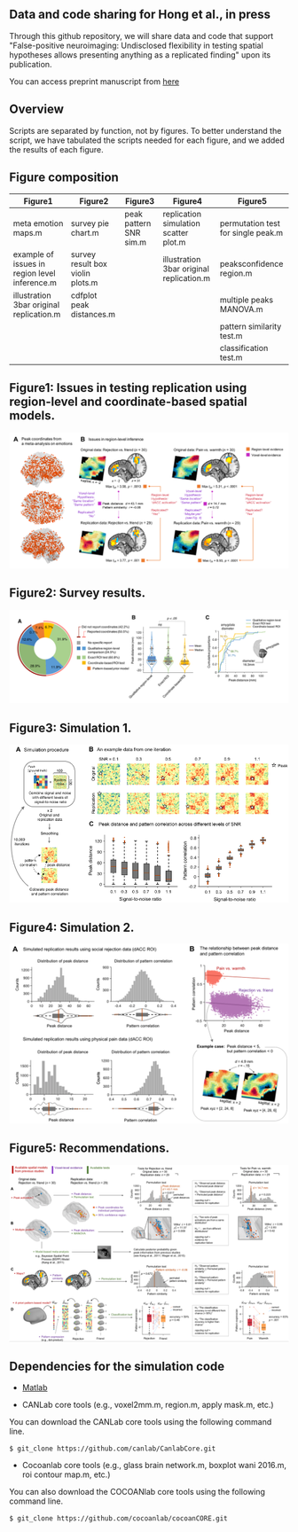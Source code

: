 ## Data and code sharing for Hong et al., in press

Through this github repository, we will share data and code that support "False-positive neuroimaging: Undisclosed flexibility in testing spatial hypotheses allows presenting anything as a replicated finding" upon its publication. 

You can access preprint manuscript from [here](https://www.biorxiv.org/content/10.1101/514521v1)

## Overview
Scripts are separated by function, not by figures. To better understand the script, we have tabulated the scripts needed for each figure, and we added the results of each figure.


## Figure composition

Figure1  | Figure2 | Figure3 | Figure4 | Figure5 | 
---------| ------- | ------- | ------- | --------|
meta emotion maps.m| survey pie chart.m|peak pattern SNR sim.m|replication simulation scatter plot.m|permutation test for single peak.m|
example of issues in region level inference.m | survey result box violin plots.m | | illustration 3bar original replication.m |peaksconfidence region.m|
illustration 3bar original replication.m| cdfplot peak distances.m | | | multiple peaks MANOVA.m|
|||||pattern similarity test.m|
|||||classification test.m|




## Figure1: Issues in testing replication using region-level and coordinate-based spatial models. 

![alt text](figure1.png)



## Figure2: Survey results.

![alt text](figure2.png)



## Figure3: Simulation 1.

![alt text](figure3.png)



## Figure4: Simulation 2. 

![alt text](figure4.png)



## Figure5: Recommendations.

![alt text](figure5.png)





## Dependencies for the simulation code


- [Matlab](https://www.mathworks.com)

- CANLab core tools (e.g., voxel2mm.m, region.m, apply mask.m, etc.)

You can download the CANLab core tools using the following command line. 
	
	$ git_clone https://github.com/canlab/CanlabCore.git

- Cocoanlab core tools (e.g., glass brain network.m, boxplot wani 2016.m, roi contour map.m, etc.)

You can also download the COCOANlab core tools using the following command line. 
	
	$ git_clone https://github.com/cocoanlab/cocoanCORE.git




